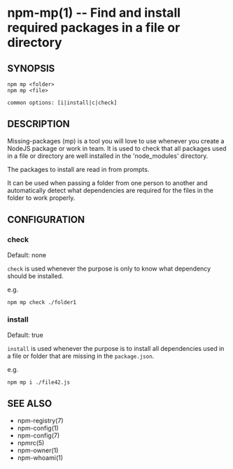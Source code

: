 npm-mp(1) -- Find and install required packages in a file or directory
======================================================================

## SYNOPSIS

    npm mp <folder>
    npm mp <file>

    common options: [i|install|c|check]

## DESCRIPTION

Missing-packages (mp) is a tool you will love to use whenever
you create a NodeJS package or work in team. It is used to check that all packages
used in a file or directory are well installed in the 'node_modules' directory.

The packages to install are read in from prompts.

It can be used when passing a folder from one person to another
and automatically detect what dependencies are required for the files in the folder
to work properly.

## CONFIGURATION

### check

Default: none

`check` is used whenever the purpose is only to know what dependency should be installed.

e.g.
  ```
  npm mp check ./folder1
  ```

### install

Default: true

`install` is used whenever the purpose is to install all dependencies used in
a file or folder that are missing in the `package.json`.

e.g.
  ```
  npm mp i ./file42.js
  ```

## SEE ALSO

* npm-registry(7)
* npm-config(1)
* npm-config(7)
* npmrc(5)
* npm-owner(1)
* npm-whoami(1)
